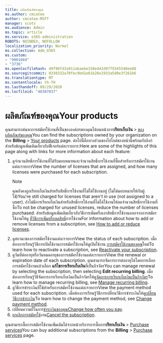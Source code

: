 ```yaml
---
title: ผลิตภัณฑ์ของคุณ
ms.author: cmcatee
author: cmcatee-MSFT
manager: scotv
ms.audience: Admin
ms.topic: article
ms.service: o365-administration
ROBOTS: NOINDEX, NOFOLLOW
localization_priority: Normal
ms.collection: Adm_O365
ms.custom:
- "9001669"
- "3736"
ms.openlocfilehash: 49f90fd3a911abaebe158e442d97f9345548ee88
ms.sourcegitcommit: 0338332a70fec9bd1e81b26e1933a5d0e3f261b6
ms.translationtype: MT
ms.contentlocale: th-TH
ms.lasthandoff: 09/29/2020
ms.locfileid: "48307037"
---
```

# <a name="your-products"></a><span data-ttu-id="aee25-102">ผลิตภัณฑ์ของคุณ</span><span class="sxs-lookup"><span data-stu-id="aee25-102">Your products</span></span>

<span data-ttu-id="aee25-103">คุณสามารถค้นหาการสมัครใช้งานที่เป็นขององค์กรของคุณได้บนหน้าการ**เรียกเก็บเงิน**  >  [ของผลิตภัณฑ์ของคุณ](https://go.microsoft.com/fwlink/p/?linkid=842054)</span><span class="sxs-lookup"><span data-stu-id="aee25-103">You can find the subscriptions owned by your organization on the **Billing** > [Your products](https://go.microsoft.com/fwlink/p/?linkid=842054) page.</span></span> <span data-ttu-id="aee25-104">ต่อไปนี้คือบางส่วนของไฮไลต์ของหน้านี้พร้อมกับลิงก์สำหรับข้อมูลเพิ่มเติมเกี่ยวกับฟีเจอร์แต่ละรายการ:</span><span class="sxs-lookup"><span data-stu-id="aee25-104">Here are some of the highlights of this page along with links for more information about each feature:</span></span>

1. <span data-ttu-id="aee25-105">ดูจำนวนสิทธิ์การใช้งานที่ได้รับมอบหมายและจำนวนสิทธิ์การใช้งานที่ซื้อสำหรับการสมัครใช้งานแต่ละรายการ</span><span class="sxs-lookup"><span data-stu-id="aee25-105">View the number of licenses that are assigned, and how many licenses were purchased for each subscription.</span></span>
    > [!NOTE]
    > <span data-ttu-id="aee25-106">คุณยังคงถูกเรียกเก็บเงินสำหรับสิทธิ์การใช้งานที่ไม่ได้ใช้งานอยู่ (ไม่ได้มอบหมายให้กับผู้ใช้)</span><span class="sxs-lookup"><span data-stu-id="aee25-106">You're still charged for licenses that aren't in use (not assigned to a user).</span></span> <span data-ttu-id="aee25-107">ถ้าไม่มีการเรียกเก็บเงินสำหรับสิทธิ์การใช้งานที่ไม่ได้ใช้งานให้ลดจำนวนสิทธิ์การใช้งานที่ซื้อ</span><span class="sxs-lookup"><span data-stu-id="aee25-107">To not be charged for unused licenses, reduce the number of licenses purchased.</span></span> <span data-ttu-id="aee25-108">สำหรับข้อมูลเพิ่มเติมเกี่ยวกับวิธีการเพิ่มหรือเอาสิทธิ์การใช้งานออกจากการสมัครใช้งานให้ดู [ที่วิธีการเพิ่มหรือลดสิทธิ์](https://docs.microsoft.com/alchemyinsights/how-to-add-or-reduce-licenses)การใช้งาน</span><span class="sxs-lookup"><span data-stu-id="aee25-108">For information about how to add or remove licenses from a subscription, see [How to add or reduce licenses](https://docs.microsoft.com/alchemyinsights/how-to-add-or-reduce-licenses).</span></span>
2. <span data-ttu-id="aee25-109">ดูสถานะของการสมัครใช้งานแต่ละรายการ</span><span class="sxs-lookup"><span data-stu-id="aee25-109">View the status of each subscription.</span></span> <span data-ttu-id="aee25-110">เมื่อต้องการเรียนรู้วิธีการเปิดใช้งานการสมัครใช้งานให้ดูเปิดใช้งาน [การสมัครใช้งานของคุณ](reactivate-your-subscription.md)ใหม่</span><span class="sxs-lookup"><span data-stu-id="aee25-110">To learn how to reactivate a subscription, see [Reactivate your subscription](reactivate-your-subscription.md).</span></span>
3. <span data-ttu-id="aee25-111">ดูวันที่ต่ออายุหรือวันหมดอายุของการสมัครใช้งานแต่ละรายการ</span><span class="sxs-lookup"><span data-stu-id="aee25-111">View the renewal or expiration date of each subscription.</span></span> <span data-ttu-id="aee25-112">คุณสามารถจัดการการต่ออายุได้โดยการเลือกการสมัครใช้งานแล้วเลือก **แก้ไขการเรียกเก็บเงิน**ที่เป็นกิจวัตร</span><span class="sxs-lookup"><span data-stu-id="aee25-112">You can manage renewal by selecting the subscription, then selecting **Edit recurring billing**.</span></span> <span data-ttu-id="aee25-113">เมื่อต้องการเรียนรู้วิธีจัดการการเรียกเก็บเงินเป็นกิจวัตรให้ดู[จัดการการเรียกเก็บเงินเป็นกิจวัตร](manage-auto-renewal.md)</span><span class="sxs-lookup"><span data-stu-id="aee25-113">To learn how to manage recurring billing, see [Manage recurring billing](manage-auto-renewal.md).</span></span>
4. <span data-ttu-id="aee25-114">ดูวิธีการชำระเงินที่ใช้สำหรับการสมัครใช้งานแต่ละรายการ</span><span class="sxs-lookup"><span data-stu-id="aee25-114">View the payment method used for each subscription.</span></span> <span data-ttu-id="aee25-115">เมื่อต้องการเรียนรู้วิธีการเปลี่ยนวิธีการชำระเงินให้ดู[เปลี่ยนวิธีการชำระเงิน](change-payment-method.md)</span><span class="sxs-lookup"><span data-stu-id="aee25-115">To learn how to change the payment method, see [Change payment method](change-payment-method.md).</span></span>
5. <span data-ttu-id="aee25-116">เปลี่ยนความถี่ในการ[ชำระเงินของคุณ](change-how-often-you-pay.md)</span><span class="sxs-lookup"><span data-stu-id="aee25-116">[Change how often you pay](change-how-often-you-pay.md).</span></span>
6. <span data-ttu-id="aee25-117">[ยกเลิกการสมัครใช้](https://go.microsoft.com/fwlink/?linkid=2119113)งาน</span><span class="sxs-lookup"><span data-stu-id="aee25-117">[Cancel the subscription](https://go.microsoft.com/fwlink/?linkid=2119113).</span></span>

<span data-ttu-id="aee25-118">คุณสามารถซื้อการสมัครใช้งานเพิ่มเติมได้จากหน้าบริการการซื้อการ**เรียกเก็บเงิน**  >  [Purchase services](https://go.microsoft.com/fwlink/p/?linkid=868433)</span><span class="sxs-lookup"><span data-stu-id="aee25-118">You can buy additional subscriptions from the **Billing** > [Purchase services](https://go.microsoft.com/fwlink/p/?linkid=868433) page.</span></span>